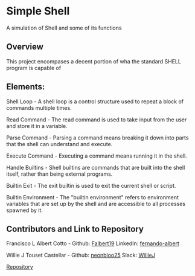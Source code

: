 # Simple Shell

A simulation of Shell and some of its functions

## Overview

This project encompases a decent portion of wha the standard SHELL program is capable of

## Elements:

Shell Loop - A shell loop is a control structure used to repeat a block of commands multiple times.

Read Command - The read command is used to take input from the user and store it in a variable.

Parse Command - Parsing a command means breaking it down into parts that the shell can understand and execute.

Execute Command - Executing a command means running it in the shell.

Handle Builtins - Shell builtins are commands that are built into the shell itself, rather than being external programs.

Builtin Exit - The exit builtin is used to exit the current shell or script.

Builtin Environment - The "builtin environment" refers to environment variables that are set up by the shell and are
accessible to all processes spawned by it.

## Contributors and Link to Repository

Francisco L Albert Cotto - Github: [Falbert19](https://github.com/Falbert19) LinkedIn: [fernando-albert](https://www.linkedin.com/in/fernando-albert?utm_source=share&utm_campaign=share_via&utm_content=profile&utm_medium=ios_app)

Willie J Touset Castellar - Github: [neonbloo25](https://github.com/neonbloo25) Slack: [WillieJ](https://holberton-school-org.slack.com/team/U07Q5BSPBRA)

[Repository](https://github.com/Falbert19/holbertonschool-simple_shell)
